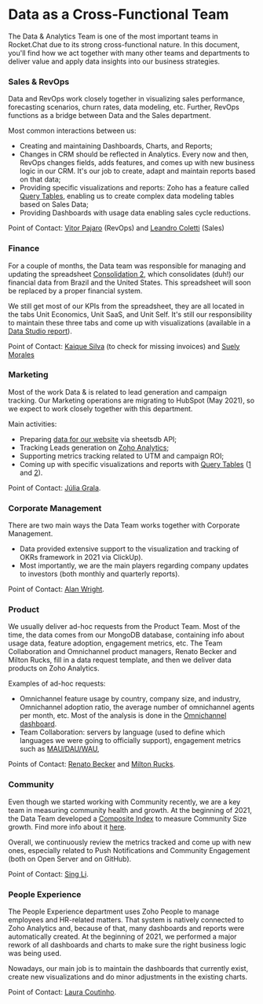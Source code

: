 # Data as a Cross-Functional Team

The Data & Analytics Team is one of the most important teams in Rocket.Chat due to its strong cross-functional nature. In this document, you'll find how we act together with many other teams and departments to deliver value and apply data insights into our business strategies.

### Sales & RevOps

Data and RevOps work closely together in visualizing sales performance, forecasting scenarios, churn rates, data modeling, etc. Further, RevOps functions as a bridge between Data and the Sales department.

Most common interactions between us:

* Creating and maintaining Dashboards, Charts, and Reports;
* Changes in CRM should be reflected in Analytics. Every now and then, RevOps changes fields, adds features, and comes up with new business logic in our CRM. It's our job to create, adapt and maintain reports based on that data;
* Providing specific visualizations and reports: Zoho has a feature called [Query Tables](https://www.zoho.com/analytics/help/query-tables.html), enabling us to create complex data modeling tables based on Sales Data;
* Providing Dashboards with usage data enabling sales cycle reductions.

Point of Contact: [Vitor Pajaro](https://open.rocket.chat/direct/vitor.pajaro) \(RevOps\) and [Leandro Coletti](https://open.rocket.chat/direct/leandro.coletti) \(Sales\)

### Finance

For a couple of months, the Data team was responsible for managing and updating the spreadsheet [Consolidation 2](https://docs.google.com/spreadsheets/d/1D1IFAN_nvn50qsPbC2Bg9iC-C8luS75rVyetYE3UMFw/edit?ts=5f0c523a#gid=0), which consolidates \(duh!\) our financial data from Brazil and the United States. This spreadsheet will soon be replaced by a proper financial system.

We still get most of our KPIs from the spreadsheet, they are all located in the tabs Unit Economics, Unit SaaS, and Unit Self. It's still our responsibility to maintain these three tabs and come up with visualizations \(available in a [Data Studio report](https://datastudio.google.com/u/0/reporting/1WcfrsaG9Mf0-en8R00p0U53pq72pSYMm/page/8ioz)\). 

Point of Contact: [Kaique Silva](http://open.rocket.chat/direct/kaique.silva) \(to check for missing invoices\) and [Suely Morales](https://open.rocket.chat/direct/suely.morales)

### Marketing

Most of the work Data &  is related to lead generation and campaign tracking. Our Marketing operations are migrating to HubSpot \(May 2021\), so we expect to work closely together with this department.

Main activities:

* Preparing [data for our website](https://github.com/RocketChat/Rocket.Chat.DataAnalytics.PythonScripts/tree/main/Marketing) via sheetsdb API;
* Tracking Leads generation on [Zoho Analytics](https://analytics.zoho.com/workspace/2019720000000006001/view/2019720000000549144);
* Supporting metrics tracking related to UTM and campaign ROI;
* Coming up with specific visualizations and reports with [Query Tables](https://www.zoho.com/analytics/help/query-tables.html) \([1](https://analytics.zoho.com/workspace/2019720000000006001/view/2019720000006982002) and [2](https://analytics.zoho.com/workspace/2019720000000006001/view/2019720000006447214)\). 

Point of Contact: [Júlia Grala](https://open.rocket.chat/direct/julia.grala).

### Corporate Management

There are two main ways the Data Team works together with Corporate Management.

* Data provided extensive support to the visualization and tracking of OKRs framework in 2021 via ClickUp\).
* Most importantly, we are the main players regarding company updates to investors \(both monthly and quarterly reports\).

Point of Contact: [Alan Wright](https://open.rocket.chat/direct/alan.wright).

### Product

We usually deliver ad-hoc requests from the Product Team. Most of the time, the data comes from our MongoDB database, containing info about usage data, feature adoption, engagement metrics, etc. The Team Collaboration and Omnichannel product managers, Renato Becker and Milton Rucks, fill in a data request template, and then we deliver data products on Zoho Analytics.

Examples of ad-hoc requests:

* Omnichannel feature usage by country, company size, and industry, Omnichannel adoption ratio, the average number of omnichannel agents per month, etc. Most of the analysis is done in the [Omnichannel dashboard](https://analytics.zoho.com/workspace/2019720000004718015/view/2019720000008386702). 
* Team Collaboration: servers by language \(used to define which languages we were going to officially support\), engagement metrics such as [MAU/DAU/WAU](https://app.clickup.com/t/391xh1), 

Points of Contact: [Renato Becker](https://open.rocket.chat/direct/renato.becker) and [Milton Rucks](https://open.rocket.chat/direct/milton.rucks).

### Community

Even though we started working with Community recently, we are a key team in measuring community health and growth. At the beginning of 2021, the Data Team developed a [Composite Index](https://analytics.zoho.com/workspace/2019720000004718015/view/2019720000008851051) to measure Community Size growth. Find more info about it [here](https://handbook.rocket.chat/company/glossary#community-size-composite-index).

Overall, we continuously review the metrics tracked and come up with new ones, especially related to Push Notifications and Community Engagement \(both on Open Server and on GitHub\).

Point of Contact: [Sing Li](https://open.rocket.chat/direct/sing.li).

### People Experience 

The People Experience department uses Zoho People to manage employees and HR-related matters. That system is natively connected to Zoho Analytics and, because of that, many dashboards and reports were automatically created. At the beginning of 2021, we performed a major rework of all dashboards and charts to make sure the right business logic was being used.

Nowadays, our main job is to maintain the dashboards that currently exist, create new visualizations and do minor adjustments in the existing charts.

Point of Contact: [Laura Coutinho](https://open.rocket.chat/direct/laura.coutinho).







